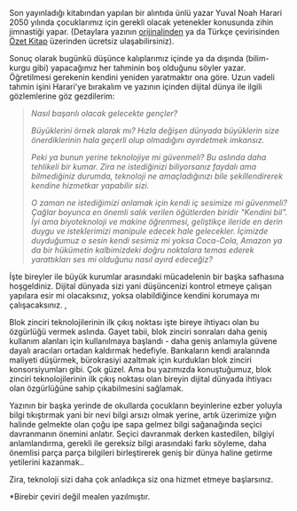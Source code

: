 Son yayınladığı kitabından yapılan bir alıntıda ünlü yazar Yuval Noah Harari 2050 yılında çocuklarımız için gerekli olacak yetenekler konusunda zihin jimnastiği yapar. (Detaylara yazının [orijinalinden](https://www.wired.co.uk/article/yuval-noah-harari-extract-21-lessons-for-the-21st-century) ya da Türkçe çevirisinden [Özet Kitap](http://www.ozetkitap.com/portfolio/items/2050de-basarili-olmalari-icin-cocuklarimiza-ne-ogretelim/) üzerinden ücretsiz ulaşabilirsiniz). 

Sonuç olarak bugünkü düşünce kalıplarımız içinde ya da dışında (bilim-kurgu gibi) yapacağımız her tahminin boş olduğunu söyler yazar. Öğretilmesi gerekenin kendini yeniden yaratmaktır ona göre. Uzun vadeli tahmin işini Harari'ye bırakalım ve yazının içinden dijital dünya ile ilgili gözlemlerine göz gezdilerim:


>*Nasıl başarılı olacak gelecekte gençler?*
>
>*Büyüklerini örnek alarak mı? Hızla değişen dünyada büyüklerin size önerdiklerinin hala geçerli olup olmadığını ayırdetmek imkansız.*
>
>*Peki ya bunun yerine teknolojiye mi güvenmeli? Bu aslında daha tehlikeli bir kumar. Zira ne istediğinizi biliyorsanız  faydalı ama bilmediğiniz durumda, teknoloji ne amaçladığınızı bile şekillendirerek kendine hizmetkar yapabilir sizi.*
>
>*O zaman ne istediğimizi anlamak için kendi iç sesimize mi güvenmeli? Çağlar boyunca en önemli salık verilen öğütlerden biridir "Kendini bil". İyi ama biyoteknoloji ve makine öğrenmesi, geliştikçe ileride en derin duygu ve isteklerimizi manipule edecek hale gelecekler. İçimizde duyduğumuz o sesin kendi sesimiz mi yoksa Coca-Cola, Amazon ya da bir hükümetin kalbimizdeki doğru noktalara temas ederek yarattıkları ses mi olduğunu nasıl ayırd edeceğiz?*

İşte bireyler ile büyük kurumlar arasındaki mücadelenin bir başka safhasına hoşgeldiniz. Dijital dünyada sizi yani düşüncenizi kontrol etmeye çalışan yapılara esir mi olacaksınız, yoksa olabildiğince kendini korumaya mı çalışacaksınız. ,

Blok zinciri teknolojilerinin ilk çıkış noktası işte bireye ihtiyacı olan bu özgürlüğü vermek aslında. Gayet tabii, blok zinciri sonraları daha geniş kullanım alanları için kullanılmaya başlandı - daha geniş anlamıyla güvene dayalı aracıları ortadan kaldırmak hedefiyle. Bankaların kendi aralarında maliyeti düşürmek, bürokrasiyi azaltmak için kurdukları blok zinciri konsorsiyumları gibi. Çok güzel. Ama bu yazımızda konuştuğumuz, blok zinciri teknolojilerinin ilk çıkış noktası olan bireyin dijital dünyada ihtiyacı olan özgürlüğüne sahip çıkabilmesini sağlamak. 



Yazının bir başka yerinde de okullarda çocukların beyinlerine ezber yoluyla bilgi tıkıştırmak yani bir nevi bilgi arsızı olmak yerine, artık üzerimize yığın halinde gelmekte olan çoğu ipe sapa gelmez bilgi sağanağında seçici davranmanın önemini anlatır. Seçici davranmak derken kastedilen, bilgiyi anlamlandırma, gerekli ile gereksiz bilgi arasındaki farkı söyleme, daha önemlisi parça parça bilgileri birleştirerek geniş bir dünya haline getirme yetilerini kazanmak.. 


Zira, teknoloji sizi daha çok anladıkça siz ona hizmet etmeye başlarsınız. 


*Birebir çeviri değil mealen yazılmıştır.
